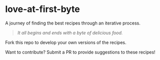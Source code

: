 # love-at-first-byte

A journey of finding the best recipes through an iterative process.

> _It all begins and ends with a byte of delicious food._

Fork this repo to develop your own versions of the recipes.

Want to contribute? Submit a PR to provide suggestions to these recipes!
